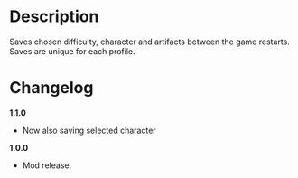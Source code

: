 # Description
Saves chosen difficulty, character and artifacts between the game restarts.
Saves are unique for each profile.

# Changelog
**1.1.0**

* Now also saving selected character

**1.0.0**

* Mod release.
